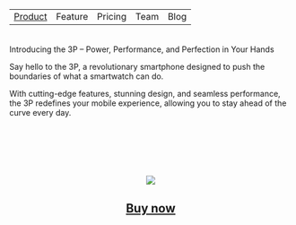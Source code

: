 <!DOCTYPE html>
<html lang="en">
<head>
    <meta charset="UTF-8">
    <meta name="viewport" content="width=device-width, initial-scale=1.0">
    <title>Document</title>
    <link rel="stylesheet" href="PreFi.css">
    
</head>
<body>
    <table align="right">
        <tr>
                  <td><a href="Product.html">Product</a></td>
                   <td>Feature</td>
                   <td>Pricing</td>
                   <td>Team</td>
                   <td>Blog</td>
        </tr>
    </table>

   <br><br><br>
        <p>Introducing the 3P – Power, Performance, and Perfection in Your Hands</p>
        <p>Say hello to the 3P, a revolutionary smartphone designed to push the boundaries of what a smartwatch can do.</p>
        <p>With cutting-edge features, stunning design, and seamless performance, the 3P redefines your mobile experience, allowing you to stay ahead of the curve every day.</p>
   <br><br><br>
   <h1 align="center"><img src="Logo.png"></td></h1>
    <h2 align="center"><a href="Product.html">Buy now</a></h2>
   
    
</body>
</html>

